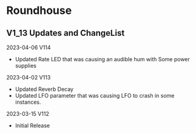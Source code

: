 # Roundhouse 

## V1_13 Updates and ChangeList

2023-04-06 V114
- Updated Rate LED that was causing an audible hum with Some power supplies

2023-04-02 V113
- Updated Reverb Decay
- Updated LFO parameter that was causing LFO to crash in some instances.

2023-03-15 V112
- Initial Release
